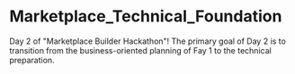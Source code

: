 # Marketplace_Technical_Foundation
Day 2 of "Marketplace Builder Hackathon"! 
The primary goal of Day 2 is to transition from the business-oriented planning of Fay 1 to the technical preparation.
